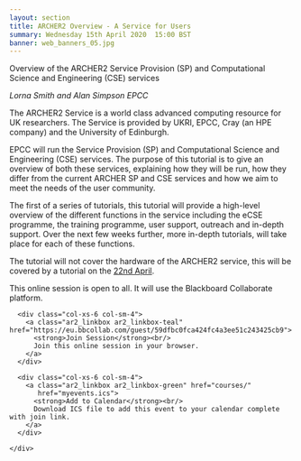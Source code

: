 ```yaml
---
layout: section
title: ARCHER2 Overview - A Service for Users
summary: Wednesday 15th April 2020  15:00 BST
banner: web_banners_05.jpg
---
```



Overview of the ARCHER2 Service Provision (SP) and Computational Science and Engineering (CSE) services

*Lorna Smith and Alan Simpson EPCC*

The ARCHER2 Service is a world class advanced computing resource for UK researchers. The Service is provided by UKRI, EPCC, Cray (an HPE
company) and the University of Edinburgh.

EPCC will run the Service Provision (SP) and Computational Science and Engineering (CSE) services. The purpose of this tutorial is to give an overview of both these services, explaining how they will be run, how they differ from the current ARCHER SP and CSE services and how we aim to meet the needs of the user community.

The first of a series of tutorials, this tutorial will provide a high-level overview of the different functions in the service including the eCSE programme, the training programme, user support, outreach and in-depth support. Over the next few weeks further, more in-depth tutorials, will take place for each of these functions.

The tutorial will not cover the hardware of the ARCHER2 service, this will be covered by a tutorial on the [22nd April](../200422-archer2-hardware/).

This online session is open to all.  It will use the Blackboard Collaborate platform. 


<section id="service">
  <div class="container">
    <div class="row ">	

      <div class="col-xs-6 col-sm-4">
        <a class="ar2_linkbox ar2_linkbox-teal" href="https://eu.bbcollab.com/guest/59dfbc0fca424fc4a3ee51c243425cb9">
          <strong>Join Session</strong><br/>
          Join this online session in your browser.
        </a>
      </div>

      <div class="col-xs-6 col-sm-4">
        <a class="ar2_linkbox ar2_linkbox-green" href="courses/"
           href="myevents.ics">
          <strong>Add to Calendar</strong><br/>
          Download ICS file to add this event to your calendar complete with join link.
        </a>
      </div>
										
    </div>
  </div>
</section>



